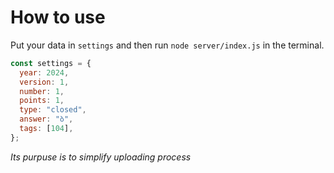 # How to use

Put your data in `settings` and then run `node server/index.js` in the terminal.

```js
const settings = {
  year: 2024,
  version: 1,
  number: 1,
  points: 1,
  type: "closed",
  answer: "ბ",
  tags: [104],
};
```

_Its purpuse is to simplify uploading process_
